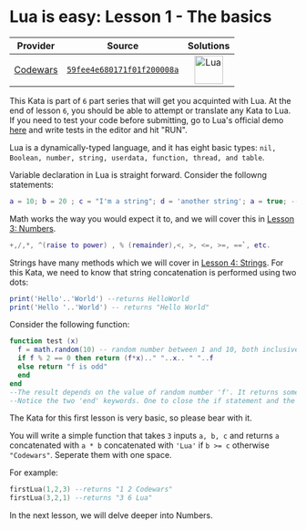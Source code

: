 [_metadata_:generated]: - "true"

# Lua is easy: Lesson 1 - The basics

<!-- INFO TABLE BEGIN -->

| Provider                                        | Source                                                                               | Solutions                                                                                                                                |
| :---------------------------------------------: | :----------------------------------------------------------------------------------: | :--------------------------------------------------------------------------------------------------------------------------------------: |
| [Codewars](../../../docs/providers/Codewars.md) | [`59fee4e680171f01f200008a`](https://www.codewars.com/kata/59fee4e680171f01f200008a) | [<img src="https://res.cloudinary.com/rascaltwo/image/upload/v1631924080/lua_neosme.svg" alt="Lua" title="Lua" width="50" />](solve.lua) |

<!-- INFO TABLE END -->

This Kata is part of `6` part series that will get you acquinted with Lua. At the end of lesson `6`, you should be able to attempt or translate any Kata to Lua. If you need to test your code before submitting, go to Lua's official demo [here](https://www.lua.org/cgi-bin/demo) and write tests in the editor and hit "RUN".

Lua is a dynamically-typed language, and it has eight basic types: `nil, Boolean, number, string, userdata, function, thread, and table`.

Variable declaration in Lua is straight forward. Consider the followng statements:
``` Lua
a = 10; b = 20 ; c = "I'm a string"; d = 'another string'; a = true; -- this is a comment

```

Math works the way you would expect it to, and we will cover this in [Lesson 3: Numbers](https://www.codewars.com/kata/59fefb39c374cbd056000052).
```Lua
+,/,*, ^(raise to power) , % (remainder),<, >, <=, >=, ==`, etc. 
```
Strings have many methods which we will cover in [Lesson 4: Strings](https://www.codewars.com/kata/59ff6308ba2a14f35800008f). For this Kata, we need to know that string concatenation is performed using two dots:
```Lua
print('Hello'..'World') --returns HelloWorld
print('Hello '..'World') -- returns "Hello World"
```

Consider the following function:
```Lua
function test (x)
  f = math.random(10) -- random number between 1 and 10, both inclusive  
  if f % 2 == 0 then return (f*x).." "..x.. " "..f
  else return "f is odd"
  end
end
--The result depends on the value of random number 'f'. It returns something like "32 8 4" if f is even else "f is odd".`  
--Notice the two 'end' keywords. One to close the if statement and the other to close the function.
```
The Kata for this first lesson is very basic, so please bear with it.  

You will write a simple function that takes `3` inputs `a, b, c` and returns `a` concatenated with `a * b` concatenated with `'Lua'` if `b >= c` otherwise `"Codewars"`. Seperate them with one space.

For example: 
```Lua
firstLua(1,2,3) --returns "1 2 Codewars"
firstLua(3,2,1) --returns "3 6 Lua"
```
In the next lesson, we will delve deeper into Numbers.

